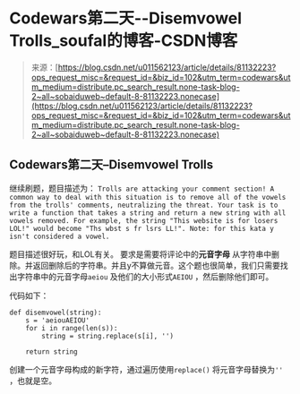 <!--yml
category: codewars
date: 2022-08-13 11:47:26
-->

# Codewars第二天--Disemvowel Trolls_soufal的博客-CSDN博客

> 来源：[https://blog.csdn.net/u011562123/article/details/81132223?ops_request_misc=&request_id=&biz_id=102&utm_term=codewars&utm_medium=distribute.pc_search_result.none-task-blog-2~all~sobaiduweb~default-8-81132223.nonecase](https://blog.csdn.net/u011562123/article/details/81132223?ops_request_misc=&request_id=&biz_id=102&utm_term=codewars&utm_medium=distribute.pc_search_result.none-task-blog-2~all~sobaiduweb~default-8-81132223.nonecase)

## Codewars第二天–Disemvowel Trolls

继续刷题，题目描述为：
`Trolls are attacking your comment section!
A common way to deal with this situation is to remove all of the vowels from the trolls' comments, neutralizing the threat.
Your task is to write a function that takes a string and return a new string with all vowels removed.
For example, the string "This website is for losers LOL!" would become "Ths wbst s fr lsrs LL!".
Note: for this kata y isn't considered a vowel.`

题目描述很好玩，和LOL有关。
要求是需要将评论中的**元音字母** 从字符串中删除。并返回删除后的字符串。并且y不算做元音。这个题也很简单，我们只需要找出字符串中的元音字母`aeiou` 及他们的大小形式`AEIOU` ，然后删除他们即可。

代码如下：

```
def disemvowel(string):
    s = 'aeiouAEIOU'
    for i in range(len(s)):
        string = string.replace(s[i], '')

    return string
```

创建一个元音字母构成的新字符，通过遍历使用`replace()` 将元音字母替换为`''` ，也就是空。